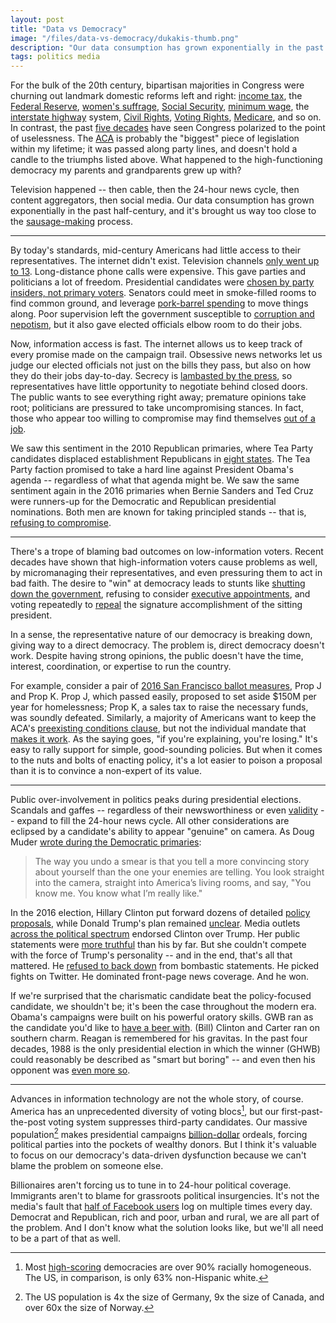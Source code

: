 ```yaml
---
layout: post
title: "Data vs Democracy"
image: "/files/data-vs-democracy/dukakis-thumb.png"
description: "Our data consumption has grown exponentially in the past half-century, and it's brought us way too close to the sausage-making process."
tags: politics media
---
```


For the bulk of the 20th century, bipartisan majorities in Congress were churning out landmark domestic reforms left and right: [income tax](https://en.wikipedia.org/wiki/Revenue_Act_of_1913), the [Federal Reserve](https://en.wikipedia.org/wiki/Federal_Reserve_Act), [women's suffrage](https://en.wikipedia.org/wiki/Nineteenth_Amendment_to_the_United_States_Constitution), [Social Security](https://en.wikipedia.org/wiki/Social_Security_Act), [minimum wage](https://en.wikipedia.org/wiki/Fair_Labor_Standards_Act), the [interstate highway](https://en.wikipedia.org/wiki/Federal_Aid_Highway_Act_of_1956) system, [Civil Rights](https://en.wikipedia.org/wiki/Civil_Rights_Act_of_1964), [Voting Rights](https://en.wikipedia.org/wiki/Voting_Rights_Act_of_1965), [Medicare](https://en.wikipedia.org/wiki/Social_Security_Amendments_of_1965), and so on. In contrast, the past [five decades](http://www.pewresearch.org/fact-tank/2014/06/12/polarized-politics-in-congress-began-in-the-1970s-and-has-been-getting-worse-ever-since/) have seen Congress polarized to the point of uselessness. The [ACA](https://en.wikipedia.org/wiki/Patient_Protection_and_Affordable_Care_Act) is probably the "biggest" piece of legislation within my lifetime; it was passed along party lines, and doesn't hold a candle to the triumphs listed above. What happened to the high-functioning democracy my parents and grandparents grew up with?

Television happened -- then cable, then the 24-hour news cycle, then content aggregators, then social media. Our data consumption has grown exponentially in the past half-century, and it's brought us way too close to the [sausage-making](http://www.washingtonpost.com/wp-dyn/content/article/2005/04/16/AR2005041600154.html) process.

---

By today's standards, mid-century Americans had little access to their representatives. The internet didn't exist. Television channels [only went up to 13](https://en.wikipedia.org/wiki/All-Channel_Receiver_Act). Long-distance phone calls were expensive. This gave parties and politicians a lot of freedom. Presidential candidates were [chosen by party insiders, not primary voters](http://www.museum.tv/eotv/presidential.htm). Senators could meet in smoke-filled rooms to find common ground, and leverage [pork-barrel spending](http://www.cnn.com/2014/05/12/opinion/zelizer-the-case-for-earmarks/) to move things along. Poor supervision left the government susceptible to [corruption and nepotism](https://en.wikipedia.org/wiki/Spoils_system), but it also gave elected officials elbow room to do their jobs.

Now, information access is fast. The internet allows us to keep track of every promise made on the campaign trail. Obsessive news networks let us judge our elected officials not just on the bills they pass, but also on how they do their jobs day-to-day. Secrecy is [lambasted by the press](https://www.theguardian.com/commentisfree/2016/may/04/ttip-tpp-trade-deals-secrecy-greenpeace-leak), so representatives have little opportunity to negotiate behind closed doors. The public wants to see everything right away; premature opinions take root; politicians are pressured to take uncompromising stances. In fact, those who appear too willing to compromise may find themselves [out of a job](http://talkingpointsmemo.com/livewire/jerry-brown-tea-party-threatens-primary-challenger).

<!--
Drew Desilver at Pew Research Center [writes](http://www.pewresearch.org/fact-tank/2014/06/12/polarized-politics-in-congress-began-in-the-1970s-and-has-been-getting-worse-ever-since/):

> According to our study, while 56% of Americans say they prefer politicians who are willing to compromise, in practice both across-the-board conservatives and across-the-board liberals \[which together comprise [over 60%](http://www.pewresearch.org/fact-tank/2014/06/12/7-things-to-know-about-polarization-in-america/) of the country\] say the end result of compromise should be that their side gets more of what it wants.
-->

We saw this sentiment in the 2010 Republican primaries, where Tea Party candidates displaced establishment Republicans in [eight states](https://en.wikipedia.org/wiki/Electoral_history_of_the_Tea_Party_movement). The Tea Party faction promised to take a hard line against President Obama's agenda -- regardless of what that agenda might be. We saw the same sentiment again in the 2016 primaries when Bernie Sanders and Ted Cruz were runners-up for the Democratic and Republican presidential nominations. Both men are known for taking principled stands -- that is, [refusing to compromise](http://time.com/4250238/bernie-sanders-ted-cruz-partisan-senators/).

---

There's a trope of blaming bad outcomes on low-information voters. Recent decades have shown that high-information voters cause problems as well, by micromanaging their representatives, and even pressuring them to act in bad faith. The desire to "win" at democracy leads to stunts like [shutting down the government](https://en.wikipedia.org/wiki/United_States_federal_government_shutdown_of_2013), refusing to consider [executive appointments](https://en.wikipedia.org/wiki/Merrick_Garland_Supreme_Court_nomination), and voting repeatedly to [repeal](https://en.wikipedia.org/wiki/Patient_Protection_and_Affordable_Care_Act#Repeal_efforts) the signature accomplishment of the sitting president.

<!-- EC doesn't transition well into the following point about representative vs direct democracy. -->

<!-- It's [possible, though unlikely](http://www.factcheck.org/2016/11/could-electoral-college-elect-clinton/), that we could even see a presidential election decided by [faithless electors](https://www.change.org/p/electoral-college-electors-electoral-college-make-hillary-clinton-president-on-december-19). -->

In a sense, the representative nature of our democracy is breaking down, giving way to a direct democracy. The problem is, direct democracy doesn't work. Despite having strong opinions, the public doesn't have the time, interest, coordination, or expertise to run the country.

For example, consider a pair of [2016 San Francisco ballot measures](https://ballotpedia.org/San_Francisco_City_and_County,_California_ballot_measures), Prop J and Prop K. Prop J, which passed easily, proposed to set aside $150M per year for homelessness; Prop K, a sales tax to raise the necessary funds, was soundly defeated. Similarly, a majority of Americans want to keep the ACA's [preexisting conditions clause](http://kff.org/health-reform/press-release/after-the-election-the-public-remains-sharply-divided-on-future-of-the-affordable-care-act/), but not the individual mandate that [makes it work](http://www.rwjf.org/content/dam/farm/reports/issue_briefs/2012/rwjf72098). As the saying goes, "if you're explaining, you're losing." It's easy to rally support for simple, good-sounding policies. But when it comes to the nuts and bolts of enacting policy, it's a lot easier to poison a proposal than it is to convince a non-expert of its value.

---

Public over-involvement in politics peaks during presidential elections. Scandals and gaffes -- regardless of their newsworthiness or even [validity](https://en.wikipedia.org/wiki/Swift_Vets_and_POWs_for_Truth) -- expand to fill the 24-hour news cycle. All other considerations are eclipsed by a candidate's ability to appear "genuine" on camera. As Doug Muder [wrote during the Democratic primaries](https://weeklysift.com/2016/02/01/undecided-with-8-days-to-go/):

> The way you undo a smear is that you tell a more convincing story about yourself than the one your enemies are telling. You look straight into the camera, straight into America’s living rooms, and say, "You know me. You know what I’m really like."

In the 2016 election, Hillary Clinton put forward dozens of detailed [policy proposals](https://www.hillaryclinton.com/issues/), while Donald Trump's plan remained [unclear](http://fivethirtyeight.com/features/trump-ideology/). Media outlets [across the political spectrum](http://www.azcentral.com/story/opinion/editorial/2016/09/27/hillary-clinton-endorsement/91198668/) endorsed Clinton over Trump. Her public statements were [more truthful](http://www.politifact.com/truth-o-meter/lists/people/comparing-hillary-clinton-donald-trump-truth-o-met/) than his by far. But she couldn't compete with the force of Trump's personality -- and in the end, that's all that mattered. He [refused to back down](https://www.google.com/search?q=trump%20refuse%20to%20apologize) from bombastic statements. He picked fights on Twitter. He dominated front-page news coverage. And he won.

If we're surprised that the charismatic candidate beat the policy-focused candidate, we shouldn't be; it's been the case throughout the modern era. Obama's campaigns were built on his powerful oratory skills. GWB ran as the candidate you'd like to [have a beer with](https://www.washingtonpost.com/blogs/she-the-people/post/gops-primary-problem-would-you-want-to-have-a-beer-with-any-of-these-guys/2012/03/01/gIQAg95wkR_blog.html). (Bill) Clinton and Carter ran on southern charm. Reagan is remembered for his gravitas. In the past four decades, 1988 is the only presidential election in which the winner (GHWB) could reasonably be described as "smart but boring" -- and even then his opponent was [even more so](https://en.wikipedia.org/wiki/Michael_Dukakis#Tank_photograph).

<!--
In fact, in the modern era, it's actually the Democrats who seem to be most reliant in the charisma of their presidential candidates. JFK, Carter, Bill Clinton, and Obama were famously charismatic, and inspired high voter turnout. The same cannot be said of Mondale, Dukakis, Gore, and Kerry. Perhaps this is because of the breadth of the Democratic voter base -- a personality-focused campaign may help distract from the disparate policy priorities of LGBT voters, young voters, and voters of color[^2].

[^2]: One might naively imagine that people of color and LGBT people, both historically-marginalized groups, would easily find common ground. The reality is more complicated. For example, only [40% of Black Protestants approve of same-sex marriage](http://www.pewforum.org/2016/05/12/changing-attitudes-on-gay-marriage/), compared to nearly 60% of the population overall.

-->

---

Advances in information technology are not the whole story, of course. America has an unprecedented diversity of voting blocs[^3], but our first-past-the-post voting system suppresses third-party candidates. Our massive population[^4] makes presidential campaigns [billion-dollar](https://www.opensecrets.org/overview/cost.php) ordeals, forcing political parties into the pockets of wealthy donors. But I think it's valuable to focus on our democracy's data-driven dysfunction because we can't blame the problem on someone else.

[^3]: Most [high-scoring](https://en.wikipedia.org/wiki/Democracy_Index) democracies are over 90% racially homogeneous. The US, in comparison, is only 63% non-Hispanic white.

[^4]: The US population is 4x the size of Germany, 9x the size of Canada, and over 60x the size of Norway.

Billionaires aren't forcing us to tune in to 24-hour political coverage. Immigrants aren't to blame for grassroots political insurgencies. It's not the media's fault that [half of Facebook users](http://www.pewinternet.org/2015/01/09/frequency-of-social-media-use-2/) log on multiple times every day. Democrat and Republican, rich and poor, urban and rural, we are all part of the problem. And I don't know what the solution looks like, but we'll all need to be a part of that as well.

<!--
Pizzagate -- how conspiracy theories spread.
http://www.bbc.com/news/blogs-trending-38156985
-->
